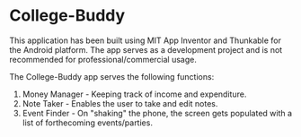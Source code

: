 # College-Buddy
This application has been built using MIT App Inventor and Thunkable for the Android platform.
The app serves as a development project and is not recommended for professional/commercial usage.

The College-Buddy app serves the following functions:
1. Money Manager - Keeping track of income and expenditure.
2. Note Taker - Enables the user to take and edit notes. 
3. Event Finder - On "shaking" the phone, the screen gets populated with a list of forthecoming events/parties. 
